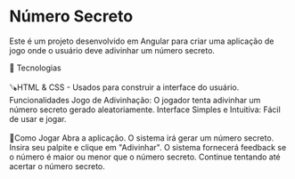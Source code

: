 <h1>Número Secreto</h1>
Este é um projeto desenvolvido em Angular para criar uma aplicação de jogo onde o usuário deve adivinhar um número secreto.

🚀 Tecnologias
<br><br>
🪚HTML & CSS - Usados para construir a interface do usuário.
Funcionalidades
Jogo de Adivinhação: O jogador tenta adivinhar um número secreto gerado aleatoriamente.
Interface Simples e Intuitiva: Fácil de usar e jogar.
<br><br>
📑Como Jogar
Abra a aplicação.
O sistema irá gerar um número secreto.
Insira seu palpite e clique em "Adivinhar".
O sistema fornecerá feedback se o número é maior ou menor que o número secreto.
Continue tentando até acertar o número secreto.
